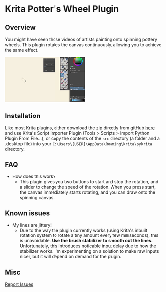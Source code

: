 # Krita Potter's Wheel Plugin

## Overview

You might have seen those videos of artists painting onto spinning pottery wheels. This plugin rotates the canvas continuously, allowing you to achieve the same effect.

![Pottery Wheel Demo](kritapotterywheeldemo.gif)

## Installation

Like most Krita plugins, either download the zip directly from gitHub [here]() and use Krita's Script Importer Plugin (Tools > Scripts > Import Python Plugin From File...), or copy the contents of the `src` directory (a folder and a .desktop file) into your `C:\Users\[USER]\AppData\Roaming\krita\pykrita` directory.

## FAQ

- How does this work?
  - This plugin gives you two buttons to start and stop the rotation, and a slider to change the speed of the rotation. When you press start, the canvas immediately starts rotating, and you can draw onto the spinning canvas.


## Known issues

- My lines are jittery!
  - Due to the way the plugin currently works (using Krita's inbuilt rotation system to rotate a tiny amount every few milliseconds), this is unavoidable. **Use the brush stabilizer to smooth out the lines.** Unfortunately, this introduces noticable input delay due to how the stabilizer works. I'm experimenting on a solution to make raw inputs nicer, but it will depend on demand for the plugin.

## Misc

[Report Issues](https://github.com/RainbowPangolin/kritapotterswheel/issues)
